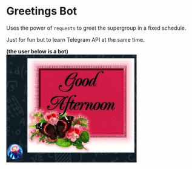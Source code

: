 # Greetings Bot
Uses the power of `requests` to greet the supergroup in a fixed schedule.

Just for fun but to learn Telegram API at the same time.

**(the user below is a bot)**
![Example](assets/demo.png)